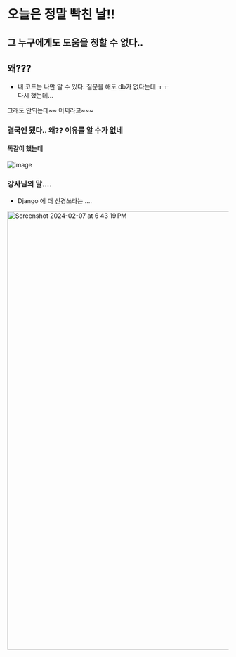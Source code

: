# 오늘은 정말 빡친 날!!  
## 그 누구에게도 도움을 청할 수 없다..  
## 왜???
- 내 코드는 나만 알 수 있다. 질문을 해도 db가 없다는데 ㅜㅜ  
다시 했는데...
  
그래도 안되는데~~ 어쩌라고~~~

### 결국엔 됐다.. 왜?? 이유를 알 수가 없네
#### 똑같이 했는데

![image](https://github.com/Seou0912/24_02_Flask_Class/assets/151927766/ee20c536-4c7f-4698-9e32-4301454f29b8)


### 강사님의 말....
- Django 에 더 신경쓰라는 .... 
<img width="999" alt="Screenshot 2024-02-07 at 6 43 19 PM" src="https://github.com/Seou0912/24_02_Flask_Class/assets/151927766/4913de71-78a0-436d-bc44-4c9348b1d355">
